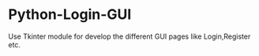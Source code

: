 # Python-Login-GUI
 Use Tkinter module for develop the different GUI pages like Login,Register etc.
